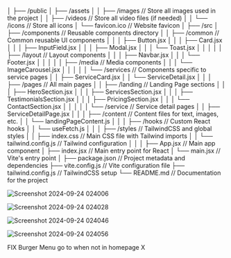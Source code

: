 │
├── /public
│   ├── /assets
│   │   ├── /images             // Store all images used in the project
│   │   ├── /videos             // Store all video files (if needed)
│   │   └── /icons              // Store all icons
│   └── favicon.ico             // Website favicon
│
├── /src
│   ├── /components             // Reusable components directory
│   │   ├── /common             // Common reusable UI components
│   │   │   ├── Button.jsx
│   │   │   ├── Card.jsx
│   │   │   ├── InputField.jsx
│   │   │   ├── Modal.jsx
│   │   │   └── Toast.jsx
│   │   │
│   │   ├── /layout             // Layout components
│   │   │   ├── Navbar.jsx
│   │   │   └── Footer.jsx
│   │   │
│   │   ├── /media              // Media components
│   │   │   └── ImageCarousel.jsx
│   │   │
│   │   └── /services           // Components specific to service pages
│   │       ├── ServiceCard.jsx
│   │       └── ServiceDetail.jsx
│   │
│   ├── /pages                  // All main pages
│   │   ├── /landing            // Landing Page sections
│   │   │   ├── HeroSection.jsx
│   │   │   ├── ServicesSection.jsx
│   │   │   ├── TestimonialsSection.jsx
│   │   │   ├── PricingSection.jsx
│   │   │   └── ContactSection.jsx
│   │   │
│   │   └── /service            // Service detail pages
│   │       ├── ServiceDetailPage.jsx
│   │
│   ├── /content                // Content files for text, images, etc.
│   │   └── landingPageContent.js
│   │
│   ├── /hooks                  // Custom React hooks
│   │   └── useFetch.js
│   │
│   ├── /styles                 // TailwindCSS and global styles
│   │   ├── index.css           // Main CSS file with Tailwind imports
│   │   └── tailwind.config.js  // Tailwind configuration
│   │
│   ├── App.jsx                 // Main app component
│   ├── index.jsx               // Main entry point for React
│   └── main.jsx                // Vite's entry point
│
├── package.json                // Project metadata and dependencies
├── vite.config.js              // Vite configuration file
├── tailwind.config.js          // TailwindCSS setup
└── README.md                   // Documentation for the project



![Screenshot 2024-09-24 024006](https://github.com/user-attachments/assets/65ea6571-4eb6-422e-b2e8-cf472b07ac0c)


![Screenshot 2024-09-24 024028](https://github.com/user-attachments/assets/9cfaaa1d-d208-4526-8c02-b8306992746e)


![Screenshot 2024-09-24 024046](https://github.com/user-attachments/assets/a0b438dd-7977-4bef-bf04-12daa6150f80)


![Screenshot 2024-09-24 024056](https://github.com/user-attachments/assets/2ee138e6-4068-4b6c-a91c-0d777f925c70)



FIX Burger Menu go to when not in homepage X